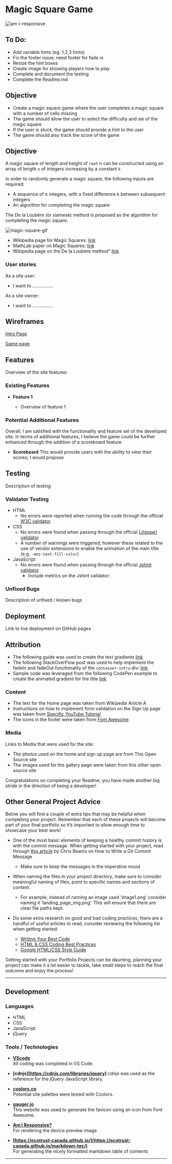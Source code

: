 # Magic Square Game

![am-i-responsive](./docs/images/am-i-responsive.png)

## To Do:

- Add variable hints (eg. 1,2,3 hints)
- Fix the footer issue; need footer for fade in
- Resize the hint boxes
- Create image for showing players how to play
- Complete and document the testing
- Complete the Readme.md

## Objective

- Create a magic square game where the user completes a magic square with a number of cells missing
- The game should allow the user to select the difficulty and sie of the magic square
- If the user is stuck, the game should provide a hint to the user
- The game should also track the score of the game



## Objective

A magic square of length and height of `root` n can be constructed using an array of length `n` of integers increasing by a constant `k`


In order to randomly generate a magic square, the following inputs are required:

- A sequence of n integers, with a fixed difference k between subsequent integers
- An algorithm for completing the magic square 

The De la Loubère (or siamese) method is proposed as the algorithm for completing the magic square.

![magic-square-gif](/docs/images/siamese-method.gif)

- Wikipedia page for Magic Squares: [link](https://en.wikipedia.org/wiki/Magic_square) 
- MathLab paper on Magic Squares: [link](https://www.mathworks.com/content/dam/mathworks/mathworks-dot-com/moler/exm/chapters/magic.pdf)
- Wikipedia page on the De la Loubère method" [link](https://en.wikipedia.org/wiki/Siamese_method)

### User stories

As a site user:

- I want to ................

As a site owner:

- I want to ................


## Wireframes

[Intro Page](https://wireframe.cc/oG2XvV)

[Game page](https://wireframe.cc/FEA7MX)


## Features 

Overview of the site features:

### Existing Features

- **Feature 1**

  - Overview of feature 1


### Potential Additional Features

Overall, I am satisfied with the functionality and feature set of the developed site. In terms of additional features, I believe the game could be further enhanced through the addition of a scoreboard feature.

- **Scoreboard**
This would provide users with the ability to view their scores; I would propose 


## Testing 

Description of testing

### Validator Testing 

- HTML
    - No errors were reported when running the code through the official [W3C validator](https://validator.w3.org/nu/?doc=https%3A%2F%2Feoinlarkin.github.io%2Fmagic-square-game%2F) 
- CSS
    - No errors were found when passing through the official [(Jigsaw) validator](https://jigsaw.w3.org/css-validator/validator?uri=https%3A%2F%2Feoinlarkin.github.io%2Fmagic-square-game%2F&profile=css3svg&usermedium=all&warning=1&vextwarning=&lang=en)
    - A number of warnings were triggered; however these related to the use of vendor extensions to enable the animation of the main title (e.g. `-moz-text-fill-color`)
- JavaScript
    - No errors were found when passing through the official [Jshint validator](https://jshint.com/)
      - Include metrics on the Jshint validator: 


### Unfixed Bugs

Description of unfixed / known bugs 

## Deployment

Link to live deployment on GitHub pages

## Attribution 

- The following guide was used to create the text gradients [link](https://fossheim.io/writing/posts/css-text-gradient/)
- The following StackOverFlow post was used to help implement the fadeIn and fadeOut functionality of the `container-intro` div: [link](https://stackoverflow.com/questions/12584481/simple-fade-in-fade-out-div-with-jquery-on-click)
- Sample code was leveraged from the following CodePen example to create the animated gradient for the title [link](https://codepen.io/bsander/pen/pPpbNm?editors=1100)


### Content 

- The text for the Home page was taken from Wikipedia Article A
- Instructions on how to implement form validation on the Sign Up page was taken from [Specific YouTube Tutorial](https://www.youtube.com/)
- The icons in the footer were taken from [Font Awesome](https://fontawesome.com/)

### Media
Links to Media that were used for the site:

- The photos used on the home and sign up page are from This Open Source site
- The images used for the gallery page were taken from this other open source site


Congratulations on completing your Readme, you have made another big stride in the direction of being a developer! 

## Other General Project Advice

Below you will find a couple of extra tips that may be helpful when completing your project. Remember that each of these projects will become part of your final portfolio so it’s important to allow enough time to showcase your best work! 

- One of the most basic elements of keeping a healthy commit history is with the commit message. When getting started with your project, read through [this article](https://chris.beams.io/posts/git-commit/) by Chris Beams on How to Write  a Git Commit Message 
  - Make sure to keep the messages in the imperative mood 

- When naming the files in your project directory, make sure to consider meaningful naming of files, point to specific names and sections of content.
  - For example, instead of naming an image used ‘image1.png’ consider naming it ‘landing_page_img.png’. This will ensure that there are clear file paths kept. 

- Do some extra research on good and bad coding practices, there are a handful of useful articles to read, consider reviewing the following list when getting started:
  - [Writing Your Best Code](https://learn.shayhowe.com/html-css/writing-your-best-code/)
  - [HTML & CSS Coding Best Practices](https://medium.com/@inceptiondj.info/html-css-coding-best-practice-fadb9870a00f)
  - [Google HTML/CSS Style Guide](https://google.github.io/styleguide/htmlcssguide.html#General)

Getting started with your Portfolio Projects can be daunting, planning your project can make it a lot easier to tackle, take small steps to reach the final outcome and enjoy the process! 

- - - 

## Development

### Languages
- HTML
- CSS
- JavaScript
- jQuery

### Tools / Technologies

- **[VScode](https://code.visualstudio.com/)**  
All coding was completed in VS Code.

- **[cdnjs][https://cdnjs.com/libraries/jquery]**
cdnjs was used as the reference for the jQuery JavaScript library.

- **[coolors.co](https://coolors.co/)**  
Potential site palettes were tested with Coolors.  

- **[gauger.io](https://gauger.io/fonticon/)**  
This website was used to generate the favicon using an icon from Font Awesome.

- **[Am I Responsive?](http://ami.responsivedesign.is/)**  
For rendering the device preview image

- **[https://ecotrust-canada.github.io/](https://ecotrust-canada.github.io/markdown-toc/)**  
For generating the nicely formatted markdown table of contents

- - - 